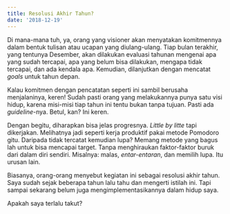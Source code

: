 ```yaml
---
title: Resolusi Akhir Tahun?
date: '2018-12-19'
---
```


Di mana-mana tuh, ya, orang yang visioner akan menyatakan komitmennya dalam bentuk tulisan atau ucapan yang diulang-ulang. Tiap bulan terakhir, yang tentunya Desember, akan dilakukan evaluasi tahunan mengenai apa yang sudah tercapai, apa yang belum bisa dilakukan, mengapa tidak tercapai, dan ada kendala apa. Kemudian, dilanjutkan dengan mencatat *goals* untuk tahun depan.

Kalau komitmen dengan pencatatan seperti ini sambil berusaha menjalaninya, keren! Sudah pasti orang yang melakukannya punya satu visi hidup, karena misi-misi tiap tahun ini tentu bukan tanpa tujuan. Pasti ada *guideline*-nya. Betul, kan? Ini keren.

Dengan begitu, diharapkan bisa jelas progresnya. *Little by litte* tapi dikerjakan. Melihatnya jadi seperti kerja produktif pakai metode Pomodoro gitu. Daripada tidak tercatat kemudian lupa? Memang metode yang bagus lah untuk bisa mencapai target. Tanpa menghiraukan faktor-faktor buruk dari dalam diri sendiri. Misalnya: malas, *entar-entaran*, dan memilih lupa. Itu urusan lain.

Biasanya, orang-orang menyebut kegiatan ini sebagai resolusi akhir tahun. Saya sudah sejak beberapa tahun lalu tahu dan mengerti istilah ini. Tapi sampai sekarang belum juga mengimplementasikannya dalam hidup saya.

Apakah saya terlalu takut?
